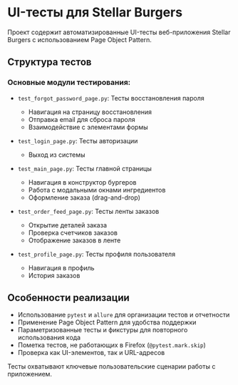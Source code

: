 # UI-тесты для Stellar Burgers

Проект содержит автоматизированные UI-тесты веб-приложения Stellar Burgers с использованием Page Object Pattern.

## Структура тестов

### Основные модули тестирования:
- `test_forgot_password_page.py`: Тесты восстановления пароля
  - Навигация на страницу восстановления
  - Отправка email для сброса пароля
  - Взаимодействие с элементами формы

- `test_login_page.py`: Тесты авторизации
  - Выход из системы

- `test_main_page.py`: Тесты главной страницы
  - Навигация в конструктор бургеров
  - Работа с модальными окнами ингредиентов
  - Оформление заказа (drag-and-drop)

- `test_order_feed_page.py`: Тесты ленты заказов
  - Открытие деталей заказа
  - Проверка счетчиков заказов
  - Отображение заказов в ленте

- `test_profile_page.py`: Тесты профиля пользователя
  - Навигация в профиль
  - История заказов

## Особенности реализации
- Использование `pytest` и `allure` для организации тестов и отчетности
- Применение Page Object Pattern для удобства поддержки
- Параметризованные тесты и фикстуры для повторного использования кода
- Пометка тестов, не работающих в Firefox (`@pytest.mark.skip`)
- Проверка как UI-элементов, так и URL-адресов

Тесты охватывают ключевые пользовательские сценарии работы с приложением.
